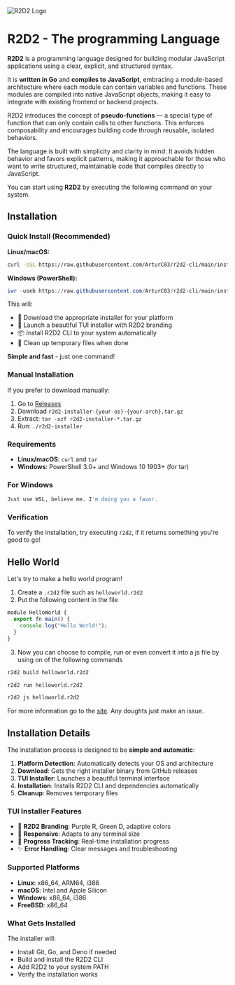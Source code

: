 ![R2D2 Logo](https://r2d2-lang.kinsta.app/assets/images/r2d2-dark.svg)

# R2D2 - The programming Language

**R2D2** is a programming language designed for building modular JavaScript applications using a clear, explicit, and structured syntax.

It is **written in Go** and **compiles to JavaScript**, embracing a module-based architecture where each module can contain variables and functions. These modules are compiled into native JavaScript objects, making it easy to integrate with existing frontend or backend projects.

R2D2 introduces the concept of **pseudo-functions** — a special type of function that can only contain calls to other functions. This enforces composability and encourages building code through reusable, isolated behaviors.

The language is built with simplicity and clarity in mind. It avoids hidden behavior and favors explicit patterns, making it approachable for those who want to write structured, maintainable code that compiles directly to JavaScript.

You can start using **R2D2** by executing the following command on your system.

## Installation

### Quick Install (Recommended)

**Linux/macOS:**
```bash
curl -sSL https://raw.githubusercontent.com/ArturC03/r2d2-cli/main/install.sh | bash
```

**Windows (PowerShell):**
```powershell
iwr -useb https://raw.githubusercontent.com/ArturC03/r2d2-cli/main/install.ps1 | iex
```

This will:
- 🚀 Download the appropriate installer for your platform
- 🎨 Launch a beautiful TUI installer with R2D2 branding
- 📦 Install R2D2 CLI to your system automatically
- 🧹 Clean up temporary files when done

**Simple and fast** - just one command!

### Manual Installation

If you prefer to download manually:

1. Go to [Releases](https://github.com/ArturC03/r2d2-cli/releases/latest)
2. Download `r2d2-installer-{your-os}-{your-arch}.tar.gz`
3. Extract: `tar -xzf r2d2-installer-*.tar.gz`
4. Run: `./r2d2-installer`

### Requirements

- **Linux/macOS**: `curl` and `tar`
- **Windows**: PowerShell 3.0+ and Windows 10 1903+ (for tar)

### For Windows

```bash
Just use WSL, believe me. I'm doing you a favor.
```

### Verification

To verify the installation, try executing `r2d2`, if it returns something you're good to go!

## Hello World

Let's try to make a hello world program!

1. Create a `.r2d2` file such as `helloworld.r2d2`
2. Put the following content in the file

```js
module HelloWorld {
  export fn main() {
    console.log("Hello World!");
  }
}
```
3. Now you can choose to compile, run or even convert it into a js file by using on of the following commands

```bash
r2d2 build helloworld.r2d2
``` 

```bash
r2d2 run helloworld.r2d2
``` 

```bash
r2d2 js helloworld.r2d2
```

For more information go to the [site](https://r2d2-lang.kinsta.app/docs). Any doughts just make an issue.

## Installation Details

The installation process is designed to be **simple and automatic**:

1. **Platform Detection**: Automatically detects your OS and architecture
2. **Download**: Gets the right installer binary from GitHub releases
3. **TUI Installer**: Launches a beautiful terminal interface
4. **Installation**: Installs R2D2 CLI and dependencies automatically
5. **Cleanup**: Removes temporary files

### TUI Installer Features

- 🎨 **R2D2 Branding**: Purple R, Green D, adaptive colors
- 📱 **Responsive**: Adapts to any terminal size
- 🔄 **Progress Tracking**: Real-time installation progress
- ✨ **Error Handling**: Clear messages and troubleshooting

### Supported Platforms

- **Linux**: x86_64, ARM64, i386
- **macOS**: Intel and Apple Silicon  
- **Windows**: x86_64, i386
- **FreeBSD**: x86_64

### What Gets Installed

The installer will:
- Install Git, Go, and Deno if needed
- Build and install the R2D2 CLI
- Add R2D2 to your system PATH
- Verify the installation works
